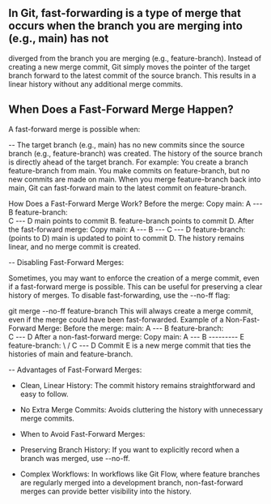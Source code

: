 ## In Git, fast-forwarding is a type of merge that occurs when the branch you are merging into (e.g., main) has not 
diverged from the branch you are merging (e.g., feature-branch). 
Instead of creating a new merge commit, Git simply moves the pointer of the target branch forward to the latest commit
of the source branch. This results in a linear history without any additional merge commits.

## When Does a Fast-Forward Merge Happen?

A fast-forward merge is possible when:

-- The target branch (e.g., main) has no new commits since the source branch (e.g., feature-branch) was created.
The history of the source branch is directly ahead of the target branch.
For example:
You create a branch feature-branch from main.
You make commits on feature-branch, but no new commits are made on main.
When you merge feature-branch back into main, Git can fast-forward main to the latest commit on feature-branch.

How Does a Fast-Forward Merge Work?
Before the merge:
Copy
main:          A --- B
feature-branch:      \
                      C --- D
main points to commit B.
feature-branch points to commit D.
After the fast-forward merge:
Copy
main:          A --- B --- C --- D
feature-branch:                (points to D)
main is updated to point to commit D.
The history remains linear, and no merge commit is created.

-- Disabling Fast-Forward Merges:

Sometimes, you may want to enforce the creation of a merge commit, even if a fast-forward merge is possible. 
This can be useful for preserving a clear history of merges. To disable fast-forwarding, use the --no-ff flag:

git merge --no-ff feature-branch
This will always create a merge commit, even if the merge could have been fast-forwarded.
Example of a Non-Fast-Forward Merge:
Before the merge:
main:          A --- B
feature-branch:      \
                      C --- D
After a non-fast-forward merge:
Copy
main:          A --- B --------- E
feature-branch:      \         /
                       C --- D
Commit E is a new merge commit that ties the histories of main and feature-branch. 

-- Advantages of Fast-Forward Merges:

- Clean, Linear History: The commit history remains straightforward and easy to follow.
- No Extra Merge Commits: Avoids cluttering the history with unnecessary merge commits.

- When to Avoid Fast-Forward Merges:

- Preserving Branch History: If you want to explicitly record when a branch was merged, use --no-ff.
- Complex Workflows: In workflows like Git Flow, where feature branches are regularly merged into a development branch, 
  non-fast-forward merges can provide better visibility into the history.
